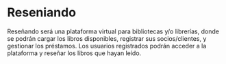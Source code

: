 # Reseniando
Reseñando será una plataforma virtual para bibliotecas y/o librerías, donde se podrán cargar los libros disponibles, registrar sus socios/clientes, y gestionar los préstamos. Los usuarios registrados podrán acceder a la plataforma y reseñar los libros que hayan leído.

